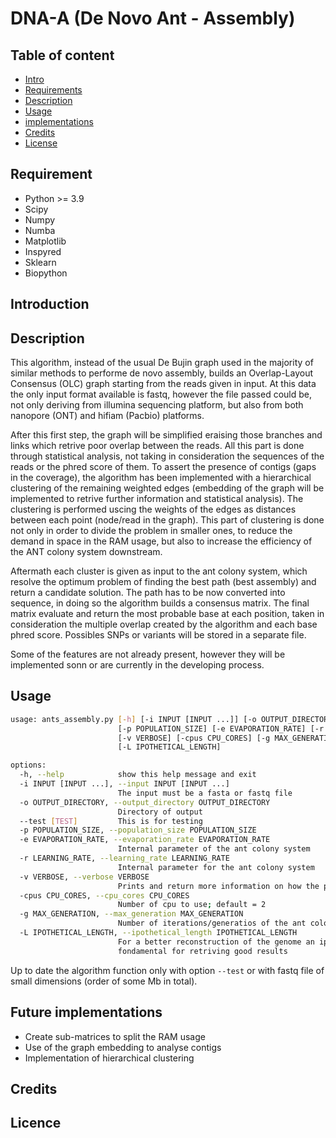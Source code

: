 # DNA-A (De Novo Ant - Assembly)

## Table of content

- [Intro](#introduction)
- [Requirements](#requirement)
- [Description](#descrioption)
- [Usage](#usage)
- [implementations](#implementations)
- [Credits](#credits)
- [License](#licence)

## Requirement

- Python >= 3.9
- Scipy
- Numpy
- Numba
- Matplotlib
- Inspyred
- Sklearn
- Biopython

## Introduction




## Description

This algorithm, instead of the usual De Bujin graph used in the majority of similar methods to performe de novo assembly, builds an Overlap-Layout Consensus (OLC) graph starting from the reads given in input. At this data the only input format available is fastq, however the file passed could be, not only deriving from illumina sequencing platform, but also from both nanopore (ONT) and hifiam (Pacbio) platforms.

After this first step, the graph will be simplified eraising those branches and links which retrive poor overlap between the reads. All this part is done through statistical analysis, not taking in consideration the sequences of the reads or the phred score of them.
To assert the presence of contigs (gaps in the coverage), the algorithm has been implemented with a hierarchical clustering of the remaining weighted edges (embedding of the graph will be implemented to retrive further information and statistical analysis). The clustering is performed uscing the weights of the edges as distances between each point (node/read in the graph). This part of clustering is done not only in order to divide the problem in smaller ones, to reduce the demand in space in the RAM usage, but also to increase the efficiency of the ANT colony system downstream.

Aftermath each cluster is given as input to the ant colony system, which resolve the optimum problem of finding the best path (best assembly) and return a candidate solution. The path has to be now converted into sequence, in doing so the algorithm builds a consensus matrix. The final matrix evaluate and return the most probable base at each position, taken in consideration the multiple overlap created by the algorithm and each base phred score. Possibles SNPs or variants will be stored in a separate file.

Some of the features are not already present, however they will be implemented sonn or are currently in the developing process.

## Usage


``` bash
usage: ants_assembly.py [-h] [-i INPUT [INPUT ...]] [-o OUTPUT_DIRECTORY] [--test [TEST]]
                        [-p POPULATION_SIZE] [-e EVAPORATION_RATE] [-r LEARNING_RATE]
                        [-v VERBOSE] [-cpus CPU_CORES] [-g MAX_GENERATION]       
                        [-L IPOTHETICAL_LENGTH]

options:
  -h, --help            show this help message and exit
  -i INPUT [INPUT ...], --input INPUT [INPUT ...]
                        The input must be a fasta or fastq file
  -o OUTPUT_DIRECTORY, --output_directory OUTPUT_DIRECTORY
                        Directory of output
  --test [TEST]         This is for testing
  -p POPULATION_SIZE, --population_size POPULATION_SIZE
  -e EVAPORATION_RATE, --evaporation_rate EVAPORATION_RATE
                        Internal parameter of the ant colony system
  -r LEARNING_RATE, --learning_rate LEARNING_RATE
                        Internal parameter for the ant colony system
  -v VERBOSE, --verbose VERBOSE
                        Prints and return more information on how the process is developing
  -cpus CPU_CORES, --cpu_cores CPU_CORES
                        Number of cpu to use; default = 2
  -g MAX_GENERATION, --max_generation MAX_GENERATION
                        Number of iterations/generatios of the ant colony algorithm
  -L IPOTHETICAL_LENGTH, --ipothetical_length IPOTHETICAL_LENGTH
                        For a better reconstruction of the genome an ipotetical lenght of the sequence to rebuild is      
                        fondamental for retriving good results
```

Up to date the algorithm function only with option `--test` or with fastq file of small dimensions (order of some Mb in total).

## Future implementations

- Create sub-matrices to split the RAM usage
- Use of the graph embedding to analyse contigs
- Implementation of hierarchical clustering

## Credits

## Licence